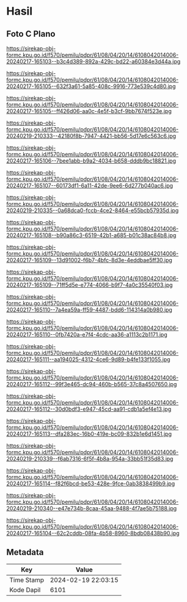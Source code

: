 # Hasil

## Foto C Plano

https://sirekap-obj-formc.kpu.go.id/f570/pemilu/pdpr/61/08/04/20/14/6108042014006-20240217-165103--b3c4d389-892a-429c-bd22-a60384e3d44a.jpg

https://sirekap-obj-formc.kpu.go.id/f570/pemilu/pdpr/61/08/04/20/14/6108042014006-20240217-165105--632f3a61-5a85-408c-9916-773e539c4d80.jpg

https://sirekap-obj-formc.kpu.go.id/f570/pemilu/pdpr/61/08/04/20/14/6108042014006-20240217-165105--ff426d06-aa0c-4e5f-b3cf-9bb7674f523e.jpg

https://sirekap-obj-formc.kpu.go.id/f570/pemilu/pdpr/61/08/04/20/14/6108042014006-20240219-210333--42180f8b-7947-4421-bb56-5d17e6c563c6.jpg

https://sirekap-obj-formc.kpu.go.id/f570/pemilu/pdpr/61/08/04/20/14/6108042014006-20240217-165106--7bee1abb-b9a2-4034-b658-dddb9bc18821.jpg

https://sirekap-obj-formc.kpu.go.id/f570/pemilu/pdpr/61/08/04/20/14/6108042014006-20240217-165107--60173df1-6a11-42de-9ee6-6d277b040ac6.jpg

https://sirekap-obj-formc.kpu.go.id/f570/pemilu/pdpr/61/08/04/20/14/6108042014006-20240219-210335--0a68dca0-fccb-4ce2-8464-e55bcb57935d.jpg

https://sirekap-obj-formc.kpu.go.id/f570/pemilu/pdpr/61/08/04/20/14/6108042014006-20240217-165108--b90a86c3-6519-42b1-a685-b01c38ac84b8.jpg

https://sirekap-obj-formc.kpu.go.id/f570/pemilu/pdpr/61/08/04/20/14/6108042014006-20240217-165109--13d91002-f6b7-4bfc-8d3e-4eddbae5ff30.jpg

https://sirekap-obj-formc.kpu.go.id/f570/pemilu/pdpr/61/08/04/20/14/6108042014006-20240217-165109--71ff5d5e-e774-4066-b9f7-4a0c35540f03.jpg

https://sirekap-obj-formc.kpu.go.id/f570/pemilu/pdpr/61/08/04/20/14/6108042014006-20240217-165110--7a4ea59a-ff59-4487-bdd6-114314a0b980.jpg

https://sirekap-obj-formc.kpu.go.id/f570/pemilu/pdpr/61/08/04/20/14/6108042014006-20240217-165110--0fb7420a-e7f4-4cdc-aa36-a1113c2b1171.jpg

https://sirekap-obj-formc.kpu.go.id/f570/pemilu/pdpr/61/08/04/20/14/6108042014006-20240217-165111--aa194025-4312-4ce6-9d89-b4fe133f1055.jpg

https://sirekap-obj-formc.kpu.go.id/f570/pemilu/pdpr/61/08/04/20/14/6108042014006-20240217-165112--99f3e465-dc94-460b-b565-37c8a4507650.jpg

https://sirekap-obj-formc.kpu.go.id/f570/pemilu/pdpr/61/08/04/20/14/6108042014006-20240217-165112--30d0bdf3-e947-45cd-aa91-cdb1a5ef4e13.jpg

https://sirekap-obj-formc.kpu.go.id/f570/pemilu/pdpr/61/08/04/20/14/6108042014006-20240217-165113--dfa283ec-16b0-419e-bc09-832b1e6d1451.jpg

https://sirekap-obj-formc.kpu.go.id/f570/pemilu/pdpr/61/08/04/20/14/6108042014006-20240219-210339--f6ab7316-6f5f-4b8a-954a-33bb51f35d83.jpg

https://sirekap-obj-formc.kpu.go.id/f570/pemilu/pdpr/61/08/04/20/14/6108042014006-20240217-165114--f82f6bcd-be53-428e-9fce-0ab3838499b9.jpg

https://sirekap-obj-formc.kpu.go.id/f570/pemilu/pdpr/61/08/04/20/14/6108042014006-20240219-210340--e47e734b-8caa-45aa-9488-4f7ae5b75188.jpg

https://sirekap-obj-formc.kpu.go.id/f570/pemilu/pdpr/61/08/04/20/14/6108042014006-20240217-165104--62c2cddb-08fa-4b58-8960-8bdb08438b90.jpg


## Metadata

| Key        | Value               |
| ---------- | ------------------- |
| Time Stamp | 2024-02-19 22:03:15 |
| Kode Dapil | 6101                |



